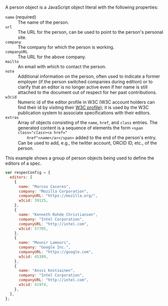 A person object is a JavaScript object literal with the following properties:

<dl>
  <dt><code>name</code> (required)</dt>
  <dd>
    The name of the person.
  </dd>
  <dt><code>url</code></dt>
  <dd>
    The URL for the person, can be used to point to the person's personal site.
  </dd>
  <dt><code>company</code></dt>
  <dd>
    The company for which the person is working.
  </dd>
  <dt><code>companyURL</code></dt>
  <dd>
    The URL for the above company.
  </dd>
  <dt><code>mailto</code></dt>
  <dd>
    An email with which to contact the person.
  </dd>
  <dt><code>note</code></dt>
  <dd>
    Additional information on the person, often used to indicate a former employer (if
    the person switched companies during edition) or to clarify that an editor
    is no longer active even if her name is still attached to the document out
    of respect for her past contributions.
  </dd>
  <dt><code>w3cid</code></dt>
  <dd>
    Numeric id of the editor profile in W3C (W3C account holders can find their id by
    visiting their <a href="https://www.w3.org/users/myprofile">W3C profile</a>);
    it is used by the W3C publication system to associate specifications with their
    editors.
  </dd>
  <dt><code>extras</code></dt>
  <dd>Array of objects consisting of the <code>name</code>, <code>href</code>, and
    <code>class</code> entries. The generated content is a sequence of elements
    the form <code>&lt;span class="<i>class</i>&gt;&lt;a href="
    <i>href</i>"&gt;<i>name</i>&lt;/a&gt;&lt;/span&gt;</code>
    added to the end of the person's entry. Can be used to add, e.g., the twitter
    account, ORCID ID, etc., of the person.</dd>
</dl>


This example shows a group of person objects being used to define the editors of a spec.

```js
var respecConfig = {
  editors: [
    {
      name: "Marcos Caceres",
      company: "Mozilla Corporation",
      companyURL: "https://mozilla.org/",
      w3cid: 39125,
    },
    {
      name: "Kenneth Rohde Christiansen",
      company: "Intel Corporation",
      companyURL: "http://intel.com",
      w3cid: 57705,
    },
    {
      name: "Mounir Lamouri",
      company: "Google Inc.",
      companyURL: "https://google.com",
      w3cid: 45389,
    },
    {
      name: "Anssi Kostiainen",
      company: "Intel Corporation",
      companyURL: "http://intel.com",
      w3cid: 41974,
    },
  ],
};
```
